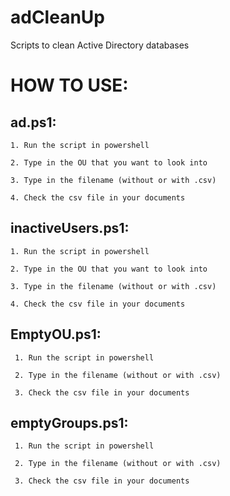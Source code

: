 # adCleanUp
Scripts to clean Active Directory databases

HOW TO USE:
===========
  ad.ps1:
  -------
    1. Run the script in powershell
    
    2. Type in the OU that you want to look into
    
    3. Type in the filename (without or with .csv)
    
    4. Check the csv file in your documents
    
    
  inactiveUsers.ps1:
  ------------------
    1. Run the script in powershell
    
    2. Type in the OU that you want to look into
    
    3. Type in the filename (without or with .csv)
    
    4. Check the csv file in your documents
    
    
  EmptyOU.ps1:
  ------------
     1. Run the script in powershell
     
     2. Type in the filename (without or with .csv)
     
     3. Check the csv file in your documents
     
  emptyGroups.ps1:
  ----------------
     1. Run the script in powershell
     
     2. Type in the filename (without or with .csv)
     
     3. Check the csv file in your documents
